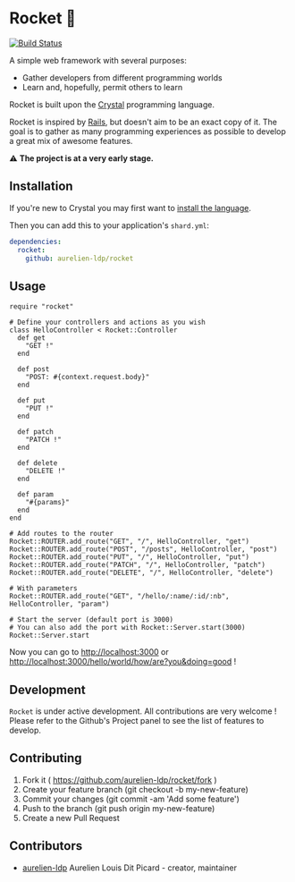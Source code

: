 # Rocket 🚀

[![Build Status](https://travis-ci.org/aurelien-ldp/rocket.svg?branch=master)](https://travis-ci.org/aurelien-ldp/rocket)

A simple web framework with several purposes:
- Gather developers from different programming worlds
- Learn and, hopefully, permit others to learn

Rocket is built upon the [Crystal](https://github.com/crystal-lang/crystal) programming language.

Rocket is inspired by [Rails](https://github.com/rails/rails), but doesn't aim to
be an exact copy of it. The goal is to gather as many programming experiences as
possible to develop a great mix of awesome features.

⚠️ **The project is at a very early stage.**

## Installation

If you're new to Crystal you may first want to
[install the language](https://crystal-lang.org/docs/installation/index.html).

Then you can add this to your application's `shard.yml`:

```yaml
dependencies:
  rocket:
    github: aurelien-ldp/rocket
```


## Usage


```crystal
require "rocket"

# Define your controllers and actions as you wish
class HelloController < Rocket::Controller
  def get
    "GET !"
  end

  def post
    "POST: #{context.request.body}"
  end

  def put
    "PUT !"
  end

  def patch
    "PATCH !"
  end

  def delete
    "DELETE !"
  end

  def param
    "#{params}"
  end
end

# Add routes to the router
Rocket::ROUTER.add_route("GET", "/", HelloController, "get")
Rocket::ROUTER.add_route("POST", "/posts", HelloController, "post")
Rocket::ROUTER.add_route("PUT", "/", HelloController, "put")
Rocket::ROUTER.add_route("PATCH", "/", HelloController, "patch")
Rocket::ROUTER.add_route("DELETE", "/", HelloController, "delete")

# With parameters
Rocket::ROUTER.add_route("GET", "/hello/:name/:id/:nb", HelloController, "param")

# Start the server (default port is 3000)
# You can also add the port with Rocket::Server.start(3000)
Rocket::Server.start
```

Now you can go to [http://localhost:3000](http://localhost:3000) or [http://localhost:3000/hello/world/how/are?you&doing=good](http://localhost:3000/hello/world/how/are?you&doing=good) !


## Development

`Rocket` is under active development. All contributions are very welcome !
Please refer to the Github's Project panel to see the list of features to develop.

## Contributing

1. Fork it ( https://github.com/aurelien-ldp/rocket/fork )
2. Create your feature branch (git checkout -b my-new-feature)
3. Commit your changes (git commit -am 'Add some feature')
4. Push to the branch (git push origin my-new-feature)
5. Create a new Pull Request

## Contributors

- [aurelien-ldp](https://github.com/aurelien-ldp) Aurelien Louis Dit Picard - creator, maintainer
